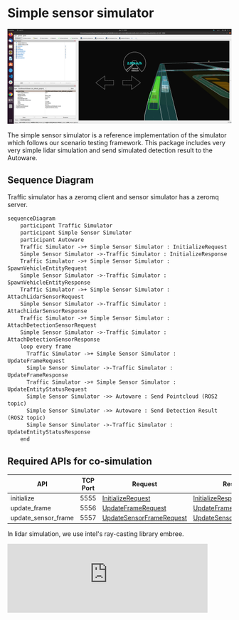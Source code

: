 # Simple sensor simulator

![simple sensor simulator](../image/simple_sensor_simulator.png "simple sensor simulator")

The simple sensor simulator is a reference implementation of the simulator which follows our scenario testing framework.
This package includes very very simple lidar simulation and send simulated detection result to the Autoware.

## Sequence Diagram

Traffic simulator has a zeromq client and sensor simulator has a zeromq server.


```mermaid
sequenceDiagram
    participant Traffic Simulator
    participant Simple Sensor Simulator
    participant Autoware
    Traffic Simulator ->+ Simple Sensor Simulator : InitializeRequest
    Simple Sensor Simulator ->-Traffic Simulator : InitializeResponse
    Traffic Simulator ->+ Simple Sensor Simulator : SpawnVehicleEntityRequest
    Simple Sensor Simulator ->-Traffic Simulator : SpawnVehicleEntityResponse
    Traffic Simulator ->+ Simple Sensor Simulator : AttachLidarSensorRequest
    Simple Sensor Simulator ->-Traffic Simulator : AttachLidarSensorResponse
    Traffic Simulator ->+ Simple Sensor Simulator : AttachDetectionSensorRequest
    Simple Sensor Simulator ->-Traffic Simulator : AttachDetectionSensorResponse
    loop every frame
      Traffic Simulator ->+ Simple Sensor Simulator : UpdateFrameRequest
      Simple Sensor Simulator ->-Traffic Simulator : UpdateFrameResponse
      Traffic Simulator ->+ Simple Sensor Simulator : UpdateEntityStatusRequest
      Simple Sensor Simulator ->> Autoware : Send Pointcloud (ROS2 topic)
      Simple Sensor Simulator ->> Autoware : Send Detection Result (ROS2 topic)
      Simple Sensor Simulator ->-Traffic Simulator : UpdateEntityStatusResponse
    end
```

## Required APIs for co-simulation

| API                 | TCP Port | Request                                                                                                                                      | Response                                                                                                                                       |
| ------------------- | -------- | -------------------------------------------------------------------------------------------------------------------------------------------- | ---------------------------------------------------------------------------------------------------------------------------------------------- |
| initialize          | 5555     | [InitializeRequest](https://tier4.github.io/scenario_simulator_v2/proto_doc/protobuf/#simulation_api_schema.InitializeRequest)               | [InitializeResponse](https://tier4.github.io/scenario_simulator_v2/proto_doc/protobuf/#simulation_api_schema.InitializeResponse)               |
| update_frame        | 5556     | [UpdateFrameRequest](https://tier4.github.io/scenario_simulator_v2/proto_doc/protobuf/#simulation_api_schema.UpdateFrameRequest)             | [UpdateFrameResponse](https://tier4.github.io/scenario_simulator_v2/proto_doc/protobuf/#simulation_api_schema.UpdateFrameResponse)             |
| update_sensor_frame | 5557     | [UpdateSensorFrameRequest](https://tier4.github.io/scenario_simulator_v2/proto_doc/protobuf/#simulation_api_schema.UpdateSensorFrameRequest) | [UpdateSensorFrameResponse](https://tier4.github.io/scenario_simulator_v2/proto_doc/protobuf/#simulation_api_schema.UpdateSensorFrameResponse) |

In lidar simulation, we use intel's ray-casting library embree.

<iframe 
  class="hatenablogcard" 
  style="width:100%;height:155px;max-width:450px;" 
  title="embree" 
  src="https://hatenablog-parts.com/embed?url=https://github.com/embree/embree" 
  width="300" height="150" frameborder="0" scrolling="no">
</iframe>

